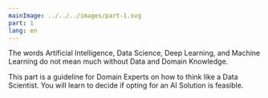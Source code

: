 ```yaml
---
mainImage: ../../../images/part-1.svg
part: 1
lang: en
---
```


<div class="intro">

The words Artificial Intelligence, Data Science, Deep Learning, and Machine Learning do not mean much without Data and Domain Knowledge.

This part is a guideline for Domain Experts on how to think like a Data Scientist. You will learn to decide if opting for an AI Solution is feasible.

</div>
